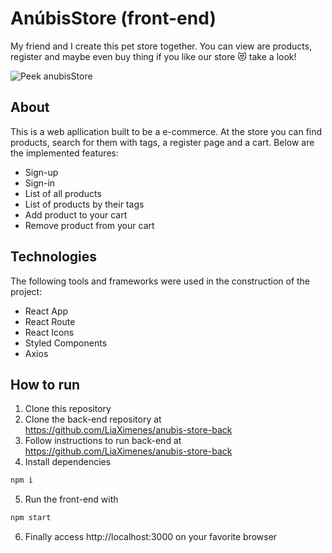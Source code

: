 # AnúbisStore (front-end)
My friend and I create this pet store together. You can view are products, register and maybe even buy thing if you like our store 😻 take a look!


![Peek anubisStore](https://user-images.githubusercontent.com/81389119/129632978-b9f2e87b-14d6-4607-be82-627aebd79828.gif)

## About
This is a web apllication built to be a e-commerce. At the store you can find products, search for them with tags, a register page and a cart.
Below are the implemented features:

* Sign-up
* Sign-in
* List of all products
* List of products by their tags
* Add product to your cart
* Remove product from your cart

## Technologies
The following tools and frameworks were used in the construction of the project:

* React App
* React Route
* React Icons
* Styled Components
* Axios

## How to run
1. Clone this repository
2. Clone the back-end repository at https://github.com/LiaXimenes/anubis-store-back
3. Follow instructions to run back-end at https://github.com/LiaXimenes/anubis-store-back
4. Install dependencies
``` bash
npm i
```
5. Run the front-end with
``` bash
npm start
```
6. Finally access http://localhost:3000 on your favorite browser
